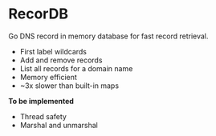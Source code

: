 # RecorDB

Go DNS record in memory database for fast record retrieval.

- First label wildcards
- Add and remove records
- List all records for a domain name
- Memory efficient
- ~3x slower than built-in maps

**To be implemented**

- Thread safety
- Marshal and unmarshal